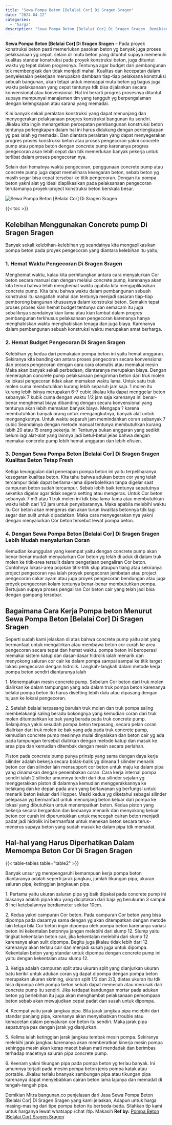 ```yaml
---
title: "Sewa Pompa Beton [Belalai Cor] Di Sragen Sragen"
date: "2024-04-12"
categories: 
  - "harga"
description: "Sewa Pompa Beton [Belalai Cor] Di Sragen Sragen. Demikian Mitra bangunan.co penjelasan dari Jasa Sewa Pompa Beton [Belalai Cor] Di Sragen Sragen yang kami..."
---
```


**Sewa Pompa Beton \[Belalai Cor\] Di Sragen Sragen** – Pada proyek konstruksi beton pasti memerlukan pasokan beton yg banyak juga proses pelaksanaan yg cepat. selain dr mutu beton yang dituntut supaya memenuhi kualitas standar konstruksi pada proyek konstruksi beton, juga dituntut waktu yg tepat dalam progresnya. Tentunya agar budget dari pembangunan tdk membengkak dan tidak menjadi mahal. Kualitas dan kecepatan dalam penyelesaian pekerjaan merupakan dambaan tiap-tiap pelaksana konstruksi sebuah bangunan, akan tetapi untuk mencapai mutu beton yg bagus juga waktu pelaksanaan yang cepat tentunya tdk bisa dijalankan secara konvensional atau konvensional. Hal ini berarti progres prosesnya dituntut supaya mempunyai manajemen tim yang tangguh yg berpengalaman dengan kelengkapan atau sarana yang memadai.

Kini banyak sekali peralatan konstruksi yang dapat menunjang dan menyegerakan pelaksanaan progres konstruksi bangunan itu sendiri. Jikalau kita ingin menargetkan percepatan pembangunan konstruksi beton tentunya perlengkapan dalam hal ini harus didukung dengan perlengkapan yg pas ialah yg memadai. Dan diantara peralatan yang dapat menyegerakan progres proses konstruksi beton atau proses pengecoran yakni concrete pump atau pompa beton dengan concrete pump karenanya progres pengecoran akan lebih cepat dan tdk memerlukan banyak pekerja untuk terlibat dalam proses pengecoran nya.

Selain dari hematnya waktu pengecoran, penggunaan concrete pump atau concrete pump juga dapat memelihara kesegaran beton, sebab beton yg masih segar bisa cepat tersebar ke titik pengecoran. Dengan itu pompa beton yakni alat yg ideal diaplikasikan pada pelaksanaan pengecoran terutamanya proyek-project konstruksi beton berskala besar.

![Sewa Pompa Beton [Belalai Cor] Di Sragen Sragen](/images/sewa-concrete-pump-24.png)

{{< toc >}}

## Kelebihan Menggunakan Concrete pump Di Sragen Sragen

Banyak sekali kelebihan-kelebihan yg seandainya kita mengaplikasikan pompa beton pada proyek pengecoran yang diantara kelebihan itu yaitu;

### 1\. Hemat Waktu Pengecoran Di Sragen Sragen

Menghemat waktu, kalau kita perhitungkan antara cara menyalurkan Cor beton secara manual dan dengan melalui concrete pump, karenanya akan kita temui bahwa lebih menghemat waktu apabila kita mengaplikasikan concrete pump. Kita tahu bahwa waktu dalam pembangunan sebuah konstruksi itu sangatlah mahal dan tentunya menjadi sasaran tiap-tiap pemborong bangunan khususnya dalam konstruksi beton. Semakin tepat proses proses kian hemat budget tentunya dan semacam itu juga sebaliknya seandainya kian lama atau kian lambat dalam progres pembangunan terkhusus pelaksanaan pengecoran karenanya hanya menghabiskan waktu menghabiskan tenaga dan juga biaya. Karenanya dalam pembangunan sebuah konstruksi waktu merupakan amat berharga.

### 2\. Hemat Budget Pengecoran Di Sragen Sragen

Kelebihan yg kedua dari pemakaian pompa beton ini yaitu hemat anggaran. Sekiranya kita bandingkan antara proses pengecoran secara konvensional dan proses pengecoran dengan cara cara otomatis atau memakai mesin Maka akan banyak sekali perbedaan, diantaranya merupakan biaya. Dengan menerapkan concrete pump pelaksanaan pengiriman beton dari truk molen ke lokasi pengecoran tidak akan memakan waktu lama. Untuk satu truk molen cuma membutuhkan kurang lebih separuh jam saja. 1 molen itu kurang lebih isinya merupakan 6-7 cubic jikalau kita dapat menggelar beton sebanyak 7 kubik cuma dengan waktu 1/2 jam saja karenanya ini benar-benar menghemat biaya dibanding dengan secara konvensional yang tentunya akan lebih memakan banyak biaya. Mengapa ? karena membutuhkan banyak orang untuk mengangkutnya, banyak alat untuk mengangkutnya. Untuk waktu separuh jam memindahkan coran sebanyak 7 cubic Seandainya dengan metode manual tentunya membutuhkan kurang lebih 20 atau 15 orang pekerja. Ini Tentunya bukan anggaran yang sedikit belum lagi alat-alat yang lainnya jadi betul-betul jelas bahwa dengan memakai concrete pump lebih hemat anggaran dan lebih efisien.

### 3\. Dengan Sewa Pompa Beton \[Belalai Cor\] Di Sragen Sragen Kualitas Beton Tetap Fresh

Ketiga keunggulan dari penerapan pompa beton ini yaitu terpeliharanya kesegaran kualitas beton. Kita tahu bahwa adukan beton cor yang telah tercampur tidak dapat berlama-lama diperbolehkan tanpa digelar saat campuran beton sudah tercampur. Sebab lebih baik tentunya sepatutnya seketika digelar agar tidak segera setting atau mengeras. Untuk Cor beton sebanyak 7 m3 atau 1 truk molen ini tdk bisa lama-lama atau membutuhkan waktu lebih dari 1/2 jam untuk penyebarannya. Maka apabila melebihi waktu itu Cor beton akan mengeras dan akan turun kwalitas betonnya tdk lagi segar dan sulit untuk dipadatkan. Maka cara menyegerakan nya yakni dengan menyalurkan Cor beton tersebut lewat pompa beton.

### 4\. Dengan Sewa Pompa Beton \[Belalai Cor\] Di Sragen Sragen Lebih Mudah menyalurkan Coran

Kemudian keunggulan yang keempat yaitu dengan concrete pump akan benar-benar mudah menyalurkan Cor beton yg telah di aduk di dalam truk molen ke titik-area tersulit dalam pengerjaan pengaliran Cor beton. Contohnya lokasi-area pojokan titik-titik slup ataupun tiang atau sekiranya project pengecoran nya ialah proyek pengecoran jembatan atau project pengecoran cakar ayam atau juga proyek pengecoran bendungan atau juga proyek pengecoran kolam tentunya benar-benar membutuhkan pompa. Bertujuan supaya proses pengaliran Cor beton cair yang telah jadi bisa dengan gampang tersebar.

## Bagaimana Cara Kerja Pompa beton Menurut Sewa Pompa Beton \[Belalai Cor\] Di Sragen Sragen

Seperti sudah kami jelaskan di atas bahwa concrete pump yaitu alat yang bermanfaat untuk mengalirkan atau membawa beton cor curah ke area pengecoran secara tepat dan hemat waktu. pompa beton ini beroperasi memakai sistem katup dan dasar-dasar hidrolik ialah menarik dan menyokong saluran cor cair ke dalam pompa sampai sampai ke titik target lokasi pengecoran dengan hidrolik. Langkah-langkah dalam metode kerja pompa beton sendiri diantaranya ialah

1\. Menempatkan mesin concrete pump. Sebelum Cor beton dari truk molen dialirkan ke dalam tampungan yang ada dalam truk pompa beton karenanya belalai pompa beton itu harus disetting lebih dulu atau dipasang dengan tujuan ke lokasi pengecoran.

2\. Setelah belalai terpasang barulah truk molen dan truk pompa saling membelakangi saling beradu bokongnya yang kemudian coran dari truk molen ditumpahkan ke bak yang berada pada truk concrete pump. Selanjutnya yakni sesudah pompa beton terpasang, secara pelan coran dialirkan dari truk molen ke bak yang ada pada truk concrete pump, kemudian concrete pump mesinnya mulai dinyalakan dan beton cair yg ada pada tampungan tersebut dialirkan dengan metode katup dan masuk ke area pipa dan kemudian ditembak dengan mesin secara perlahan.

Piston pada concrete pump punya prinsip yang sama dengan daya kerja silinder adalah bekerja secara bolak-balik yg dimana 1 silinder menarik beton cor dan silinder lain mensupport cor beton untuk maju ke dalam pipa yang dinamakan dengan penembakan coran. Cara kerja internal pompa sendiri ialah 2 silinder umumnya terdiri dari dua silinder sejalan yg menggerakkan piston di dalamnya kemudian menggerakkannya ke belakang dan ke depan pada arah yang berlawanan yg berfungsi untuk menarik beton keluar dari Hopper. Meski kedua yg diketahui sebagai silinder pelepasan yg bermanfaat untuk menunjang beton keluar dari pompa ke lokasi yang dibutuhkan untuk menempatkan beton. Kedua piston yang bekerja secara bergantian dan keduanya menarik dan menyokong keluar beton cor curah ini diperuntukkan untuk mencegah cairan beton menjadi padat jadi hidrolik ini bermanfaat untuk menekan beton secara terus-menerus supaya beton yang sudah masuk ke dalam pipa tdk memadat.

## Hal-hal yang Harus Diperhatikan Dalam Memompa Beton Cor Di Sragen Sragen

{{< table-tables table="table2" >}}

Banyak unsur yg mempengaruhi kemampuan kerja pompa beton diantaranya adalah seperti jarak jangkau, jumlah tikungan pipa, ukuran saluran pipa, ketinggian jangkauan pipa.

1\. Pertama yaitu ukuran saluran pipa yg baik dipakai pada concrete pump ini biasanya adalah pipa kaku yang diciptakan dari baja yg berukuran 3 sampai 8 inci ketebalannya berdiameter sekitar 10cm.

2\. Kedua yakni campuran Cor beton. Pada campuran Cor beton yang bisa dipompa pada dasarnya sama dengan yg akan ditempatkan dengan metode lain tetapi bila Cor beton ingin dipompa oleh pompa beton karenanya variasi beton ini kekentalan betonnya jangan melebihi dari slump 12. Slump yaitu tingkat kekentalan beton cair, jika kekentalan melebihi dari slump 12 karenanya akan sulit dipompa. Begitu juga jikalau tidak lebih dari 12 karenanya akan terlalu cair dan menjadi susah juga untuk dipompa. Kekentalan beton yang standar untuk dipompa dengan concrete pump ini yaitu dengan kekentalan atau slump 12.

3\. Ketiga adalah campuran split atau ukuran split yang dianjurkan ukuran batu kerikil untuk adukan coran yg dapat dipompa dengan pompa beton merupakan ukuran skrining, ukuran split 1/2 dan 2/3, diatas ukuran itu tdk bisa dipompa oleh pompa beton sebab dapat memecah atau merusak dari concrete pump itu sendiri. Jika terdapat kandungan mortar pada adukan beton yg berlebihan itu juga akan menghambat pelaksanaan pemompaan beton sebab akan mewujudkan cepat padat dan susah untuk dipompa.

4\. Keempat yaitu jarak jangkau pipa. Bila jarak jangkau pipa melebihi dari standar panjang pipa, karenanya akan menyebabkan trouble atau kemacetan dalam penyaluran cor beton itu sendiri. Maka jarak pipa sepatutnya pas dengan jarak yg dianjurkan.

5\. Kelima ialah ketinggian jarak jangkau tembak mesin pompa. Sekiranya melebihi jarak jangkau karenanya akan memberatkan kinerja mesin pompa sehingga mesin akan kerap macet bakan mati mendadak dan berimbas terhadap macetnya saluran pipa concrete pump.

6\. Keenam yakni tikungan pipa pada pompa beton yg terlau banyak. Ini umumnya terjadi pada mesim pompa beton jenis pompa katak atau portable. Jikalau terlalu bnanyak sambungan pipa atau tikungan pipa karenanya dapat menyebabkan cairan beton lama lajunya dan memadat di tengah-tengah pipa.

Demikian Mitra bangunan.co penjelasan dari Jasa Sewa Pompa Beton \[Belalai Cor\] Di Sragen Sragen yang kami jelaskan, Adapun untuk harga masing-masing dari tipe pompa beton itu berbeda-beda. Silahkan tlp kami untuk harganya lewat whatsapp /chat /tlp. Makasih
**Ref by:** [Pompa Beton [Belalai Cor] Sragen Sragen](https://id.wikipedia.org/wiki/Pompa)
